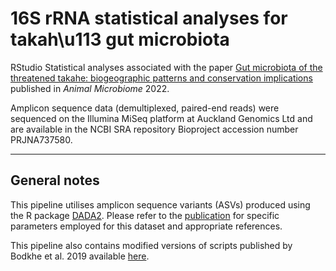 # 16S rRNA statistical analyses for takah\u113 gut microbiota

RStudio Statistical analyses associated with the paper [Gut microbiota of the threatened takahe: biogeographic patterns and conservation implications](https://animalmicrobiome.biomedcentral.com/articles/10.1186/s42523-021-00158-5) published in _Animal Microbiome_ 2022.

Amplicon sequence data (demultiplexed, paired-end reads) were sequenced on the Illumina MiSeq platform at Auckland Genomics Ltd and are available in the NCBI SRA repository Bioproject accession number PRJNA737580.  

***

## General notes

This pipeline utilises amplicon sequence variants (ASVs) produced using the R package [DADA2](https://benjjneb.github.io/dada2/). Please refer to the [publication](https://animalmicrobiome.biomedcentral.com/articles/10.1186/s42523-021-00158-5) for specific parameters employed for this dataset and appropriate references. 

This pipeline also contains modified versions of scripts published by Bodkhe et al. 2019 available [here](https://github.com/rahulnccs/Comparison-of-Small-Gut-and-Whole-Gut-Microbiota-of-First-Degree-Relatives-with-Adult-Celiac-Disease). 
